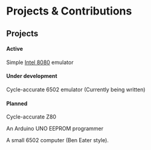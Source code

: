 # Projects & Contributions

## Projects
#### Active
Simple [Intel 8080](https://github.com/cdunku/8080) emulator
#### Under development
Cycle-accurate 6502 emulator (Currently being written)
#### Planned
Cycle-accurate Z80

An Arduino UNO EEPROM programmer

A small 6502 computer (Ben Eater style).
